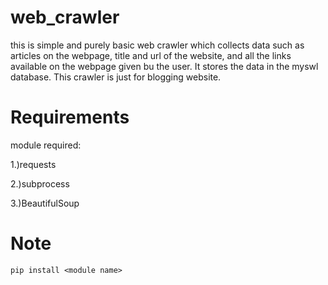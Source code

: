 # web_crawler
this is simple and purely basic web crawler which collects data such as articles on the webpage, title and url of the website, and all the links available on the webpage given bu the user. It stores the data in the myswl database. This crawler is just for blogging website.

# Requirements
module required:

  1.)requests
       
  2.)subprocess
  
  3.)BeautifulSoup
  
  # Note
    pip install <module name>

